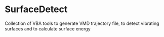 # SurfaceDetect
Collection of VBA tools to generate VMD trajectory file, to detect vibrating surfaces and to calculate surface energy
